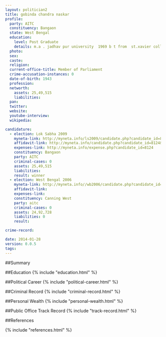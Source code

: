 ```yaml
---
layout: politician2
title: gobinda chandra naskar
profile: 
  party: AITC
  constituency: Bangaon
  state: West Bengal
  education: 
    level: Post Graduate
    details: m.a . jadhav pur university  1969 b t from  st.xavier college 1969
  photo: 
  sex: 
  caste: 
  religion: 
  current-office-title: Member of Parliament
  crime-accusation-instances: 0
  date-of-birth: 1943
  profession: 
  networth: 
    assets: 25,49,515
    liabilities: 
  pan: 
  twitter: 
  website: 
  youtube-interview: 
  wikipedia: 

candidature: 
  - election: Lok Sabha 2009
    myneta-link: http://myneta.info/ls2009/candidate.php?candidate_id=8124
    affidavit-link: http://myneta.info/candidate.php?candidate_id=8124&scan=original
    expenses-link: http://myneta.info/expense.php?candidate_id=8124
    constituency: Bangaon 
    party: AITC
    criminal-cases: 0
    assets: 25,49,515
    liabilities: 
    result: winner 
  - election: West Bengal 2006
    myneta-link: http://myneta.info//wb2006/candidate.php?candidate_id=572
    affidavit-link: 
    expenses-link: 
    constituency: Canning West 
    party: aitc
    criminal-cases: 0
    assets: 24,92,728
    liabilities: 0
    result:  

crime-record: 

date: 2014-01-28
version: 0.0.5
tags: 
---
```

##Summary


##Education
{% include "education.html" %}


##Political Career
{% include "political-career.html" %}


##Criminal Record
{% include "criminal-record.html" %}


##Personal Wealth
{% include "personal-wealth.html" %}


##Public Office Track Record
{% include "track-record.html" %}


##References


{% include "references.html" %}